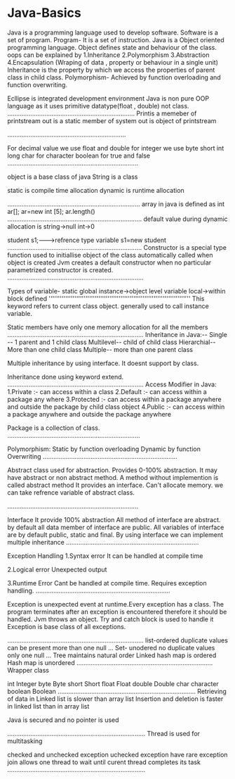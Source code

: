 # Java-Basics
Java is a programming language used to develop software.
Software is a set of program.
Program- It is a set of instruction.
Java is a Object oriented programming language.
Object defines state and behaviour of the class.
oops can be explained by
1.Inheritance
2.Polymorphism
3.Abstraction
4.Encapsulation (Wraping of data , property or behaviour in a single unit)
Inheritance is the property  by which we access the properties of parent class in child class.
Polymorphism- Achieved by function overloading and function overwriting.

Ecllipse is integrated development environment
Java is non pure OOP language as it uses primitive datatype(float , double) not class.
........................................................................
Printis a memeber of printstream
out is a static member of system
out is object of printstream

...................................................................

For decimal value we use float and double
for integer we use byte short int long
char for character
boolean for true and false
..........................................................................

object is a base class of java
String is a class




static is compile time allocation
dynamic is runtime allocation

...........................................................................
array in java is defined as
int ar[];
ar=new int [5];
ar.length()
............................................................................
default value during dynamic allocation is 
string->null
int->0

student s1;--->refrence type variable
s1=new student
............................................................................
Constructor is a special type function used to initiallise object of the class
automatically called when object is created
Jvm creates a default constructor when no particular parametrized constructor is created.
.............................................................................

Types of variable-
static
global
instance->object level variable
local->within block defined
'''''''''''''''''''''''''''''''''''''''''''''''''''''''''''''''''''''''''''''
This keyword refers to current class object. generally used to call instance variable.

Static members have only one memory allocation for all the members
.............................................................................
Inheritance in Java:--
Single -- 1 parent and 1 child class
Multilevel-- child of child class
Hierarchial-- More than one child class
Multiple-- more than one parent class

Multiple inheritance by using interface. It doesnt support by class.

Inheritance done using keyword extend.
.............................................................................
Access Modifier in Java:
1.Private :- can access within a class
2.Default :- can access within a package any where
3.Protected :- can access within a package anywhere and outside the package by child class object
4.Public :- can access within a package anywhere and outside the package anywhere

Package is a collection of class.
...........................................................................

Polymorphism:
Static by function overloading
Dynamic by function Overwriting
............................................................................

Abstract class used for abstraction. Provides 0-100% abstraction. It may have abstract or non abstract method.
A method without implemention is called abstract method
It provides an interface. Can't allocate memory.
we can take refrence variable of abstract class.

..........................................................................

Interface 
It provide 100% abstraction
All method of interface are abstract.
by default all data member of interface are public.
All variables of interface are by default public, static and final.
By using interface we can implement multiple inheritance
...........................................................................

Exception Handling
1.Syntax error
It can be handled at compile time

2.Logical error
Unexpected output

3.Runtime Error
Cant be handled at compile time. Requires exception handling.
............................................................................

Exception is unexpected event at runtime.Every exception has a class.
The program terminates after an exception is encountered therefore it should be handled.
Jvm throws an object. Try and catch block is used to handle it 
Exception is base class of all exceptions.

.............................................................................
list-ordered
duplicate values can be present
 more than one null
...
Set- unodered
no duplicate values
only one null
...
Tree maintains natural order
Linked hash map is ordered
Hash map is unordered
.............................................................................
Wrapper class

int Integer
byte Byte
short Short
float Float
double Double
char character
boolean Boolean
..............................................................................
Retrieving of data in Linked list is slower than array list
Insertion and deletion is faster in linked list than in array list

Java is secured and no pointer is used

..............................................................................
Thread is used for multitasking

checked and unchecked exception
uchecked exception have rare exception
join allows one thread to wait until curent thread completes its task
..............................................................................
